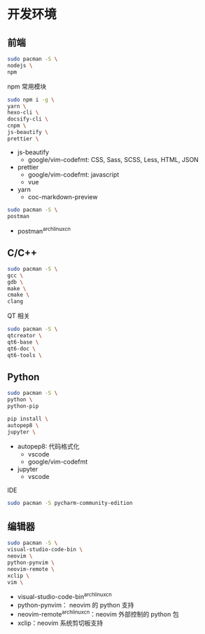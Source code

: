 # 开发环境

## 前端

```bash
sudo pacman -S \
nodejs \
npm
```

npm 常用模块

```bash
sudo npm i -g \
yarn \
hexo-cli \
docsify-cli \
cnpm \
js-beautify \
prettier \
```

- js-beautify
  - google/vim-codefmt: CSS, Sass, SCSS, Less, HTML, JSON
- prettier
  - google/vim-codefmt: javascript
  - vue
- yarn
  - coc-markdown-preview

```bash
sudo pacman -S \
postman
```

- postman<sup>archlinuxcn</sup>

## C/C++

```bash
sudo pacman -S \
gcc \
gdb \
make \
cmake \
clang
```

QT 相关

```bash
sudo pacman -S \
qtcreator \
qt6-base \
qt6-doc \
qt6-tools \
```

## Python

```bash
sudo pacman -S \
python \
python-pip
```

```bash
pip install \
autopep8 \
jupyter \
```

- autopep8: 代码格式化
  - vscode
  - google/vim-codefmt
- jupyter
  - vscode

IDE

```bash
sudo pacman -S pycharm-community-edition
```

## 编辑器

```bash
sudo pacman -S \
visual-studio-code-bin \
neovim \
python-pynvim \
neovim-remote \
xclip \
vim \
```

- visual-studio-code-bin<sup>archlinuxcn</sup>
- python-pynvim： neovim 的 python 支持
- neovim-remote<sup>archlinuxcn</sup>：neovim 外部控制的 python 包
- xclip：neovim 系统剪切板支持
